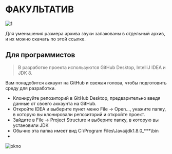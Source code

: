 # ФАКУЛЬТАТИВ 
![1](/E/БГУИР/2-СЕМЕСТР/JAVA/project/src.jpg )
 
 

Для уменьшения размера архива звуки запакованы в отдельный архив, и их можно скачать по этой ссылке.
## Для программистов

> В разработке проекта используются GitHub Desktop, IntelliJ IDEA и JDK 8.

Вам понадобится аккаунт на GitHub и свежая голова, чтобы подготовить среду для разработки.


+ Клонируйте репозиторий в GitHub Desktop, предварительно введя данные от своего аккаунта на GitHub.
+ Откройте IDEA и выберите пункт меню File -> Open..., укажите папку, в которую вы клонировали репозиторий и откройте проект.
+ Зайдите в File -> Project Structure и выберите папку, в которую вы установили JDK
+ Обычно эта папка имеет вид C:\Program Files\Java\jdk1.8.0_***\bin 
+ 
 ![okno](E:\БГУИР\2-СЕМЕСТР\JAVA\project\src.jpg )
 

